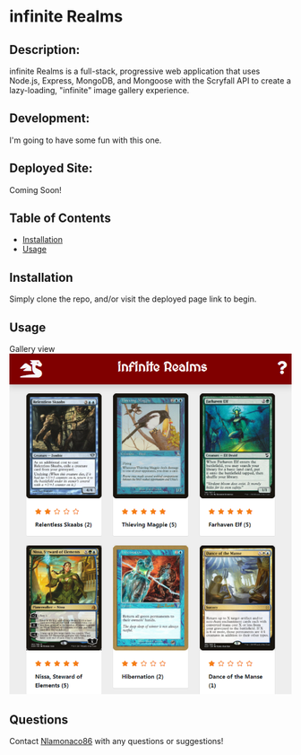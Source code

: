 # infinite Realms

## Description:

infinite Realms is a full-stack, progressive web application that uses Node.js, Express, MongoDB, and Mongoose with the Scryfall API to 
create a lazy-loading, "infinite" image gallery experience. 

## Development:
I'm going to have some fun with this one. 

## Deployed Site:
Coming Soon!

## Table of Contents

* [Installation](#installation)
* [Usage](#usage)

## Installation

Simply clone the repo, and/or visit the deployed page link to begin.

## Usage
Gallery view
![infinite Realms](./public/assets/screenshot.png)  

## Questions

Contact [Nlamonaco86](mailto:nlamonaco86@gmail.com) with any questions or suggestions!